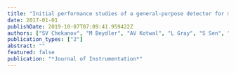 ```yaml
---
title: "Initial performance studies of a general-purpose detector for multi-TeV physics at a 100 TeV pp collider"
date: 2017-01-01
publishDate: 2019-10-07T07:09:41.959422Z
authors: ["SV Chekanov", "M Beydler", "AV Kotwal", "L Gray", "S Sen", "NV Tran", "S-S Yu", "J Zuzelski"]
publication_types: ["2"]
abstract: ""
featured: false
publication: "*Journal of Instrumentation*"
---
```


